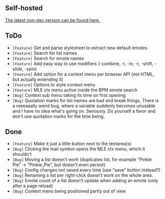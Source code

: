 ## Self-hosted

[The latest non-dev version can be found here.](http://sebadorn.de/mlp/mle/)


## ToDo

* `[Feature]` Get and parse stylesheet to extract new default emotes
* `[Feature]` Search for list names
* `[Feature]` Search for emote names
* `[Feature]` Add easy way to use modifiers (-combine, -i, -in, -r, -shift, -slide, -spin)
* `[Feature]` Add option for a context menu per browser API (not HTML, but actually extending it)
* `[Feature]` Options to style context menu
* `[Feature]` MLE ctx menu active inside the BPM emote search
* `[Bug]` Context sub menu taking its time on first opening
* `[Bug]` Quotation marks for list names are bad and break things. There is a reeeaaally weird bug, where a variable suddenly becomes unusable and I have no idea what's going on. Seriously. Do yourself a favor and don't use quotation marks for the time being.


## Done

* `[Feature]` Make it just a little button next to the textarea(s)
* `[Bug]` Clicking the mail symbol opens the MLE ctx menu, which it shouldn't
* `[Bug]` Moving a list doesn't work (duplicates list, for example "Pinkie Pie" -> "Pinkie_Pie", but doesn't even persist)
* `[Bug]` Config changes not saved every time (use "save" button instead?)
* `[Bug]` Renaming a list per right-click doesn't work on the whole area.
* `[Bug]` Emote count of a list doesn't update when adding an emote (only after a page reload)
* `[Bug]` Context menu being positioned partly out of view
